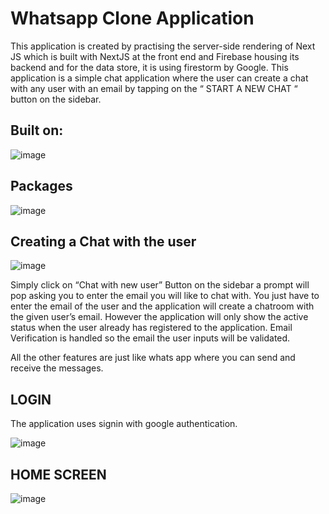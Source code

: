 # Whatsapp Clone Application

This application is created by practising the server-side rendering of Next JS which is built with
NextJS at the front end and Firebase housing its backend and for the data store, it is using
firestorm by Google. This application is a simple chat application where the user can create a
chat with any user with an email by tapping on the “ START A NEW CHAT “ button on the
sidebar.

## Built on:

![image](https://user-images.githubusercontent.com/49606627/189549053-9492a7ba-86b2-48d7-9c4d-16372c508564.png)


## Packages
![image](https://user-images.githubusercontent.com/49606627/189549071-2d239d8c-76f1-49bb-9869-937db178b728.png)


## Creating a Chat with the user

![image](https://user-images.githubusercontent.com/49606627/189549089-97225cf5-12d8-4d86-b012-63a0902ae676.png)


Simply click on “Chat with new user” Button on the sidebar a prompt will pop asking you to enter
the email you will like to chat with. You just have to enter the email of the user and the
application will create a chatroom with the given user’s email. However the application will only
show the active status when the user already has registered to the application. Email
Verification is handled so the email the user inputs will be validated.

All the other features are just like whats app where you can send and receive the messages.


## LOGIN

The application uses signin with google authentication.

![image](https://user-images.githubusercontent.com/49606627/189549101-5191b383-099f-4885-be1a-98aca323b8cf.png)

## HOME SCREEN
![image](https://user-images.githubusercontent.com/49606627/189549109-efd68d06-fcc5-4e52-9b67-3aa7a8b741f5.png)


